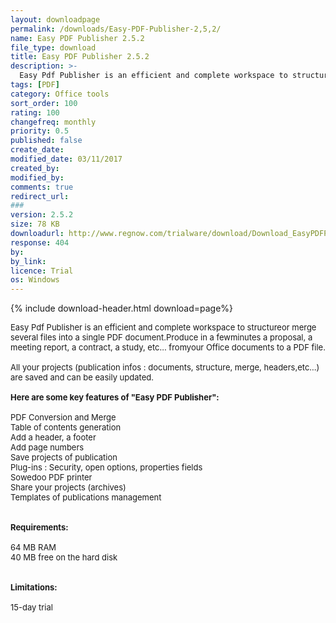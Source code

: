 ```yaml
---
layout: downloadpage
permalink: /downloads/Easy-PDF-Publisher-2,5,2/
name: Easy PDF Publisher 2.5.2
file_type: download
title: Easy PDF Publisher 2.5.2
description: >-
  Easy Pdf Publisher is an efficient and complete workspace to structure or merge several files into a single PDF document.
tags: [PDF]
category: Office tools
sort_order: 100
rating: 100
changefreq: monthly
priority: 0.5
published: false
create_date: 
modified_date: 03/11/2017
created_by: 
modified_by: 
comments: true
redirect_url: 
### 
version: 2.5.2
size: 78 KB
downloadurl: http://www.regnow.com/trialware/download/Download_EasyPDFPublisher_v214 3 perso.exe?item=8850 15&affiliate=62120
response: 404
by: 
by_link: 
licence: Trial
os: Windows
---
```


{% include download-header.html download=page%}

<p style="fix-download-text !important">
<p><font size="2">Easy Pdf Publisher is an efficient and complete workspace to structureor merge several files into a single PDF document.Produce in a fewminutes a proposal, a meeting report, a contract, a study, etc... fromyour Office documents to a PDF file.<br />
<br />
All your projects (publication infos : documents, structure, merge, headers,etc...) are saved and can be easily updated.<br />
<br />
<span><strong>Here are some key features of "Easy PDF Publisher":</strong></span><br />
<br />
PDF Conversion and Merge <br />
Table of contents generation <br />
Add a header, a footer <br />
Add page numbers <br />
Save projects of publication <br />
Plug-ins : Security, open options, properties fields<br />
Sowedoo PDF printer <br />
Share your projects (archives) <br />
Templates of publications management<br />
<br />
<br />
<span><strong>Requirements:</strong></span><br />
<br />
64 MB RAM<br />
40 MB free on the hard disk <br />
<br />
<br />
<span><strong>Limitations:</strong></span><br />
<br />
15-day trial<br />
</font></p></p>
